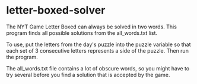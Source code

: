 # letter-boxed-solver

The NYT Game Letter Boxed can always be solved in two words. This program finds all possible solutions from the all_words.txt list.

To use, put the letters from the day's puzzle into the puzzle variable so that each set of 3 consecutive letters represents a side of the puzzle. Then run the program.

The all_words.txt file contains a lot of obscure words, so you might have to try several before you find a solution that is accepted by the game.
